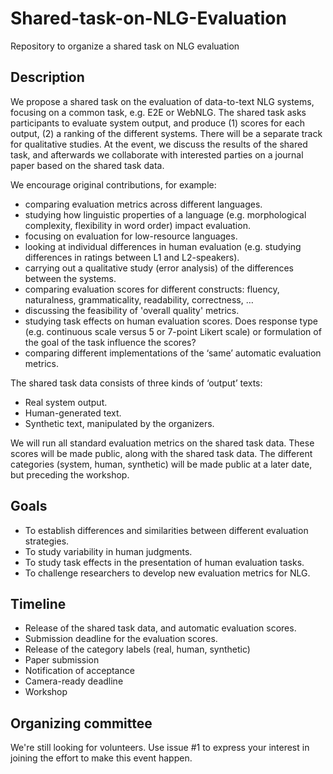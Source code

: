 # Shared-task-on-NLG-Evaluation
Repository to organize a shared task on NLG evaluation


## Description

We propose a shared task on the evaluation of data-to-text NLG systems, focusing on a common task, e.g. E2E or WebNLG. The shared task asks participants to evaluate system output, and produce (1) scores for each output, (2) a ranking of the different systems. There will be a separate track for qualitative studies. At the event, we discuss the results of the shared task, and afterwards we collaborate with interested parties on a journal paper based on the shared task data.

We encourage original contributions, for example:
- comparing evaluation metrics across different languages.
- studying how linguistic properties of a language (e.g. morphological complexity, flexibility in word order) impact evaluation.
- focusing on evaluation for low-resource languages.
- looking at individual differences in human evaluation (e.g. studying differences in ratings between L1 and L2-speakers).
- carrying out a qualitative study (error analysis) of the differences between the systems.
- comparing evaluation scores for different constructs: fluency, naturalness, grammaticality, readability, correctness, …
- discussing the feasibility of 'overall quality' metrics.
- studying task effects on human evaluation scores. Does response type (e.g. continuous scale versus 5 or 7-point Likert scale) or formulation of the goal of the task influence the scores?
- comparing different implementations of the ‘same’ automatic evaluation metrics.

The shared task data consists of three kinds of ‘output’ texts:
- Real system output.
- Human-generated text.
- Synthetic text, manipulated by the organizers.

We will run all standard evaluation metrics on the shared task data. These scores will be made public, along with the shared task data. The different categories (system, human, synthetic) will be made public at a later date, but preceding the workshop.

## Goals

- To establish differences and similarities between different evaluation strategies.
- To study variability in human judgments.
- To study task effects in the presentation of human evaluation tasks.
- To challenge researchers to develop new evaluation metrics for NLG.

## Timeline

- Release of the shared task data, and automatic evaluation scores.
- Submission deadline for the evaluation scores.
- Release of the category labels (real, human, synthetic)
- Paper submission
- Notification of acceptance
- Camera-ready deadline
- Workshop

## Organizing committee

We're still looking for volunteers. Use issue #1 to express your interest in joining the effort to make this event happen.
